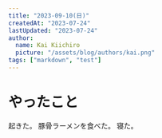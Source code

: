 ```yaml
---
title: "2023-09-10(日)"
createdAt: "2023-07-24"
lastUpdated: "2023-07-24"
author:
  name: Kai Kiichiro
  picture: "/assets/blog/authors/kai.png"
tags: ["markdown", "test"]
---
```


# やったこと

起きた。
豚骨ラーメンを食べた。
寝た。
